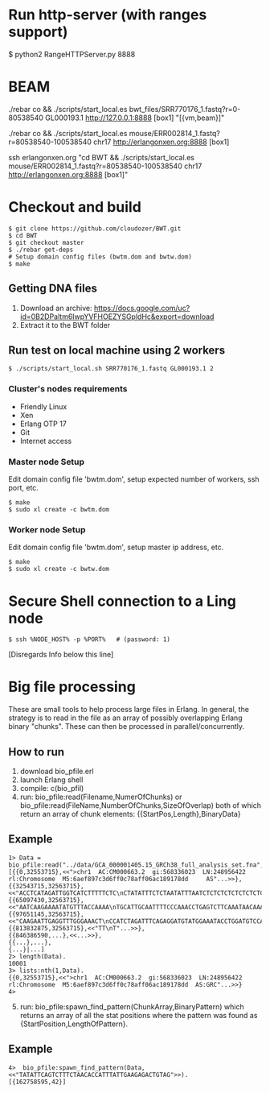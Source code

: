 # Run http-server (with ranges support)
$ python2 RangeHTTPServer.py 8888

# BEAM

./rebar co && ./scripts/start_local.es bwt_files/SRR770176_1.fastq?r=0-80538540 GL000193.1 http://127.0.0.1:8888 [box1] "[{vm,beam}]"

./rebar co && ./scripts/start_local.es mouse/ERR002814_1.fastq?r=80538540-100538540 chr17 http://erlangonxen.org:8888 [box1]

ssh erlangonxen.org "cd BWT && ./scripts/start_local.es mouse/ERR002814_1.fastq?r=80538540-100538540 chr17 http://erlangonxen.org:8888 [box1]"

# Checkout and build
	$ git clone https://github.com/cloudozer/BWT.git
	$ cd BWT
	$ git checkout master
	$ ./rebar get-deps
	# Setup domain config files (bwtm.dom and bwtw.dom)
	$ make
	
## Getting DNA files
1. Download an archive: https://docs.google.com/uc?id=0B2DPaltm6IwpYVFHOEZYSGpldHc&export=download
2. Extract it to the BWT folder
	
## Run test on local machine using 2 workers
	$ ./scripts/start_local.sh SRR770176_1.fastq GL000193.1 2

### Cluster's nodes requirements
* Friendly Linux
* Xen
* Erlang OTP 17
* Git
* Internet access

### Master node Setup

Edit domain config file 'bwtm.dom', setup expected number of workers, ssh port, etc.

	$ make
	$ sudo xl create -c bwtm.dom

### Worker node Setup

Edit domain config file 'bwtm.dom', setup master ip address, etc.

	$ make
	$ sudo xl create -c bwtw.dom

# Secure Shell connection to a Ling node

	$ ssh %NODE_HOST% -p %PORT%   # (password: 1)


[Disregards Info below this line]

# Big file processing 

These are small tools to help process large files in Erlang.  In general, the strategy is to read in the file as an array of possibly overlapping Erlang binary "chunks".  These can then be processed in parallel/concurrently.

## How to run
1. download bio_pfile.erl
2. launch Erlang shell
3. compile: c(bio_pfil)
4. run: bio_pfile:read(Filename,NumerOfChunks) or bio_pfile:read(FileName,NumberOfChunks,SizeOfOverlap)
        both of which return an array of chunk elements: {{StartPos,Length},BinaryData}

## Example

    1> Data = bio_pfile:read("../data/GCA_000001405.15_GRCh38_full_analysis_set.fna",10000).
    [{{0,32553715},<<">chr1  AC:CM000663.2  gi:568336023  LN:248956422  rl:Chromosome  M5:6aef897c3d6ff0c78aff06ac189178dd     AS"...>>},
    {{32543715,32563715},<<"ACCTCATAGATTGGTCATCTTTTTCTC\nCTATATTTCTCTAATATTTAATCTCTCTCTCTCTCTCTCTTTGTATGTGCATTGCCTTTGGAGAGATTTC\nC"...>>},
    {{65097430,32563715},<<"AATCAAGAAAATATGTTTACCAAAA\nTGCATTGCAATTTTCCCAAACCTGAGTCTTCAAATAACAAACATGAACTTATAGGTACTGTGAACTAGAA"...>>},
    {{97651145,32563715},<<"CAAGAATTGAGGTTTGGGAAACT\nCCATCTAGATTTCAGAGGATGTATGGAAATACCTGGATGTCCAGGCAGTAGTTTGCTGCAAGGGTGTG"...>>},
    {{813832875,32563715},<<"TT\nT"...>>},
    {{846386590,...},<<...>>},
    {{...},...},
    {...}|...]
    2> length(Data).                                                                        
    10001
    3> lists:nth(1,Data).                                                                   
    {{0,32553715},<<">chr1  AC:CM000663.2  gi:568336023  LN:248956422  rl:Chromosome  M5:6aef897c3d6ff0c78aff06ac189178dd  AS:GRC"...>>}
    4>  


5. run: bio_pfile:spawn_find_pattern(ChunkArray,BinaryPattern) which returns an array of all the stat positions where the pattern was found as {StartPosition,LengthOfPattern}.

## Example

    4>  bio_pfile:spawn_find_pattern(Data,<<"TATATTCAGTCTTTCTAACACCATTTATTGAAGAGACTGTAG">>).
    [{162758595,42}]
